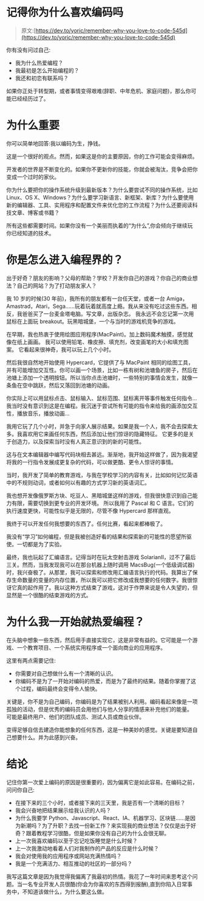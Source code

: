 # 记得你为什么喜欢编码吗

> 原文:[https://dev.to/yoric/remember-why-you-love-to-code-545d](https://dev.to/yoric/remember-why-you-love-to-code-545d)

你有没有问过自己:

*   我为什么热爱编程？
*   我最初是怎么开始编程的？
*   我还和初恋有联系吗？

如果你正处于转型期，或者事情变得艰难(辞职、中年危机、家庭问题)，那么你可能已经经历过了。

# 为什么重要

你可以简单地回答:我以编码为生，挣钱。

这是一个很好的观点。然而，如果这是你的主要原因，你的工作可能会变得麻烦。

开发者的世界是不断变化的。如果你不更新你的技能，你就会被淘汰，竞争会把你变成一个过时的家伙。

你为什么要把你的操作系统升级到最新版本？为什么要尝试不同的操作系统，比如 Linux、OS X、Windows？为什么要学习新语言、新框架、新库？为什么要使用新的编辑器、工具、实用程序和配置文件来优化您的工作流程？为什么还要阅读科技文章、博客或书籍？

所有这些都需要时间。如果你没有一个美丽而执着的“为什么”,你会倾向于继续玩你已经知道的技术。

# 你是怎么进入编程界的？

出于好奇？朋友的影响？父母的帮助？学校？开发你自己的游戏？你自己的商业想法？自己的网站？为了打动朋友家人？

我 10 岁的时候(30 年前)，我所有的朋友都有一台任天堂，或者一台 Amiga，Amastrad，Atari，Sega……玩着玩着就高度上瘾。我从来没有吃过这些东西。相反，我爸爸买了一台麦金塔电脑。写文章，出版杂志。
我永远不会忘记第一次用鼠标在上面玩 breakout。玩黑暗城堡，一个与当时的游戏机竞争的游戏。

在早期，我也热衷于使用绘图应用程序(MacPaint)。加上数码魔术触摸，感觉就像在纸上画画。
我可以使用铅笔、橡皮擦、填充剂，改变画笔的大小和填充图案。
它看起来很神奇，我可以玩上几个小时。

然后我很自然地开始使用 Hypercard，它提供了与 MacPaint 相同的绘图工具，并有可能增加交互性。你可以画一个场景，比如一栋有树和池塘鱼的房子，然后在池塘上添加一个透明按钮。所以当你点击池塘时，一些特别的事情会发生，就像一条鱼在空中跳跃，然后又落回到池塘的动画。

你实际上可以用鼠标点击、鼠标输入、鼠标范围、鼠标离开等事件触发任何指令…
我当时没有意识到这是在编程。我沉迷于尝试所有可能的指令来给我的画添加交互性，播放音乐，播放动画…

我用它玩了几个小时，并急于向家人展示结果。如果是我一个人，我不会去探索太多。我喜欢用它来画任何东西，然后添加让他们惊讶的隐藏特征。
它更多的是关于创造力，以及探索当时没有人真正意识到的新的可能性。

这与在文本编辑器中编写代码块相去甚远。渐渐地，我开始这样做了，因为我渴望将我的一行指令发展成更复杂的代码，可以做更酷、更令人惊讶的事情。

当时，我开发了简单的教育游戏，与我在学校学习的内容有关，比如如何记忆英语中的不规则动词，或者如何以有趣的方式学习新的英语词汇。

我也想开发像俄罗斯方块、吃豆人、黑暗城堡这样的游戏，但我很快意识到自己能力有限，需要切换到更专业的开发环境。
所以我用了 Pascal 和 C 语言。它们的执行速度更快，可能性似乎是无限的，尽管不像 Hypercard 那样直观。

我终于可以开发任何我想要的东西了。任何比赛，看起来都棒极了。

我没有“学习”如何编程，但是我被创造好看的结果和探索新的可能性的愿望所驱使。一切都是为了实验。

最终，我也玩起了汇编语言。记得当时在玩太空射击游戏 SolarianII，过不了最后三关。然而，当我发现我可以在那台机器上随时调用 MacsBug(一个低级调试器)时，我兴奋极了。从那里，我可以探索和修改用汇编语言执行的代码。我算出了保存生命数量的变量的内存位置，所以我可以把它修改成我想要的任何数字。我很惊讶它真的起作用了。我以这种方式结束了游戏，这对于作弊来说是令人失望的，但显然是一个很酷的结束游戏的方式。

# 为什么我一开始就热爱编程？

在头脑中想象一些东西，然后用手直接实现它，这是非常有益的。它可能是一个游戏、一个教育项目、一个系统实用程序或一个面向商业的应用程序。

这里有两点需要记住:

*   你需要对自己想做什么有一个清晰的认识。
*   你编码不是为了一开始对编码的热爱，而是为了最终的结果。随着你掌握了这个过程，编码最终会变得令人愉快。

关键是，你不是为自己编码，你编码是为了结果被别人利用。编码看起来像是一项孤独的活动，但是优秀的编码员会用他们与他人分享的情感来补充他们的能量。
可能是最终用户、他们的团队成员、测试人员或商业伙伴。

变得足够自信去建造你能想象的任何东西，这是一种美妙的感觉。关键是要知道自己想要什么。并为此感到兴奋。

# 结论

记住你第一次爱上编码的原因是很重要的，因为偏离它是如此容易。在编码之前，问问你自己:

*   在接下来的三个小时，或者接下来的三天里，我是否有一个清晰的目标？
*   我会兴奋地把结果展示给我认识的人吗？
*   为什么我要学 Python、Javascript、React、IA、机器学习、区块链……是因为新潮吗？为了升职？去找一份新工作？来实现我的商业想法？仅仅是出于好奇？跟着教程学习很酷，但是如果你没有自己的为什么会很无聊。
*   上一次我喜欢编码以至于忘记吃饭睡觉是什么时候？
*   上一次我激动地看着人们对我制作的产品的反应是什么时候？
*   我会对使用我的应用程序或网站充满热情吗？
*   我是一个充满活力、相互推动的社区的一部分吗？

我写这篇文章是因为我觉得我偏离了我最初的热情。我花了一年时间来思考这个问题。当一名专业开发人员很酷(你会为你喜欢的东西得到报酬),直到你陷入日常事务中，不知道该做什么，为什么要这么做。